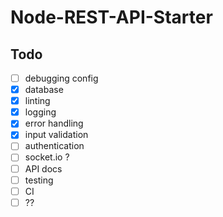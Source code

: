 # Node-REST-API-Starter

## Todo

- [ ] debugging config
- [x] database
- [x] linting
- [x] logging
- [x] error handling
- [x] input validation
- [ ] authentication
- [ ] socket.io ?
- [ ] API docs
- [ ] testing
- [ ] CI
- [ ] ??
